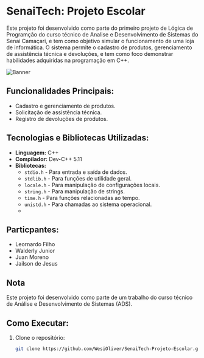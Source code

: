 # SenaiTech: Projeto Escolar

Este projeto foi desenvolvido como parte do primeiro projeto de Lógica de Programção do curso técnico  de Analise e Desenvolvimento de Sistemas do Senai Camaçari, e tem como objetivo simular o funcionamento de uma loja de informática. O sistema permite o cadastro de produtos, gerenciamento de assistência técnica e devoluções, e tem como foco demonstrar habilidades adquiridas na programação em C++.

![Banner](https://github.com/user-attachments/assets/2500cf33-3af4-4d12-ab54-7bf9a5e1248f)


## Funcionalidades Principais:
- Cadastro e gerenciamento de produtos.
- Solicitação de assistência técnica.
- Registro de devoluções de produtos.


## Tecnologias e Bibliotecas Utilizadas:
- **Linguagem:** C++
- **Compilador:** Dev-C++ 5.11
- **Bibliotecas:**
  - `stdio.h` - Para entrada e saída de dados.
  - `stdlib.h` - Para funções de utilidade geral.
  - `locale.h` - Para manipulação de configurações locais.
  - `string.h` - Para manipulação de strings.
  - `time.h` - Para funções relacionadas ao tempo.
  - `unistd.h` - Para chamadas ao sistema operacional.
  - 
## Particpantes:
- Leornardo Filho
- Walderly Junior
- Juan Moreno
- Jailson de Jesus

## Nota

Este projeto foi desenvolvido como parte de um trabalho do curso técnico de Análise e Desenvolvimento de Sistemas (ADS).

## Como Executar:
1. Clone o repositório:
   ```bash
   git clone https://github.com/WesiOliver/SenaiTech-Projeto-Escolar.git
